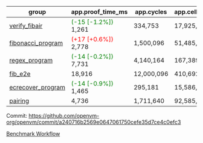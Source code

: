 | group | app.proof_time_ms | app.cycles | app.cells_used | leaf.proof_time_ms | leaf.cycles | leaf.cells_used |
| -- | -- | -- | -- | -- | -- | -- |
| [verify_fibair](https://github.com/openvm-org/openvm/blob/benchmark-results/benchmarks-pr/1445/verify_fibair-a240716b2569e0647061750cefe35d7ce4c0efc3.md) |<span style='color: green'>(-15 [-1.2%])</span> 1,261 |  334,753 |  17,925,165 |- | - | - |
| [fibonacci_program](https://github.com/openvm-org/openvm/blob/benchmark-results/benchmarks-pr/1445/fibonacci-a240716b2569e0647061750cefe35d7ce4c0efc3.md) |<span style='color: red'>(+17 [+0.6%])</span> 2,778 |  1,500,096 |  51,485,167 |- | - | - |
| [regex_program](https://github.com/openvm-org/openvm/blob/benchmark-results/benchmarks-pr/1445/regex-a240716b2569e0647061750cefe35d7ce4c0efc3.md) |<span style='color: green'>(-14 [-0.2%])</span> 7,731 |  4,140,164 |  167,389,450 |- | - | - |
| [fib_e2e](https://github.com/openvm-org/openvm/blob/benchmark-results/benchmarks-pr/1445/fib_e2e-a240716b2569e0647061750cefe35d7ce4c0efc3.md) | 18,916 |  12,000,096 |  410,692,061 | 23,287 |  7,635,017 |  429,532,747 |
| [ecrecover_program](https://github.com/openvm-org/openvm/blob/benchmark-results/benchmarks-pr/1445/ecrecover-a240716b2569e0647061750cefe35d7ce4c0efc3.md) |<span style='color: green'>(-14 [-0.9%])</span> 1,465 |  295,181 |  15,586,346 |- | - | - |
| [pairing](https://github.com/openvm-org/openvm/blob/benchmark-results/benchmarks-pr/1445/pairing-a240716b2569e0647061750cefe35d7ce4c0efc3.md) | 4,736 |  1,711,640 |  92,585,975 |- | - | - |


Commit: https://github.com/openvm-org/openvm/commit/a240716b2569e0647061750cefe35d7ce4c0efc3

[Benchmark Workflow](https://github.com/openvm-org/openvm/actions/runs/13846064949)
